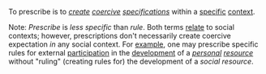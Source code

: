 To prescribe is to *[create](https://github.com/gcassel/Modular-Organization-Terminology/blob/master/terms/creation.md) [coercive](https://github.com/gcassel/Modular-Organization-Terminology/blob/master/terms/coercion.md) [specifications](https://github.com/gcassel/Modular-Organization-Terminology/blob/master/terms/specification.md)* within a [specific](https://github.com/gcassel/Modular-Organization-Terminology/blob/master/terms/specific.md) [context](https://github.com/gcassel/Modular-Organization-Terminology/blob/master/terms/context.md).   

Note: *Prescribe* is *less specific* than *rule*.  Both terms [relate](https://github.com/gcassel/Modular-Organization-Terminology/blob/master/terms/relationship.md) to social contexts; however, prescriptions don't necessarily create coercive expectation *in* any social context.  For [example](https://github.com/gcassel/Modular-Organization-Terminology/blob/master/terms/example.md), one may prescribe specific rules for external [participation](https://github.com/gcassel/Modular-Organization-Terminology/blob/master/terms/participation.md) in the [development](https://github.com/gcassel/Modular-Organization-Terminology/blob/master/terms/develop.md) of a *[personal](https://github.com/gcassel/Modular-Organization-Terminology/blob/master/terms/personal.md) [resource](https://github.com/gcassel/Modular-Organization-Terminology/blob/master/terms/resource.md)* without "ruling" (creating rules for) the development of a *social resource*.
